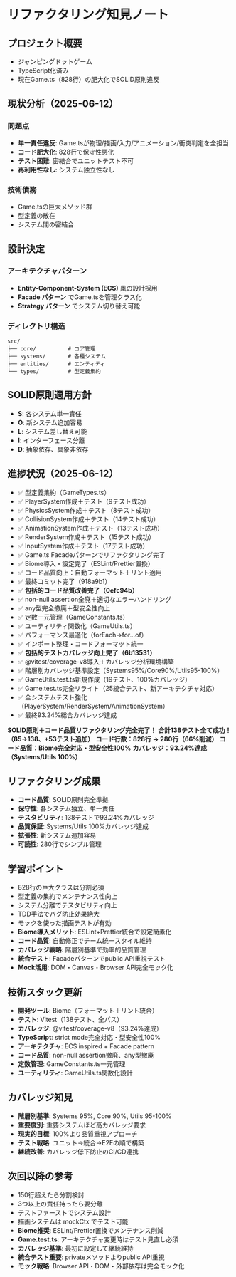 # リファクタリング知見ノート

## プロジェクト概要
- ジャンピングドットゲーム
- TypeScript化済み
- 現在Game.ts（828行）の肥大化でSOLID原則違反

## 現状分析（2025-06-12）
### 問題点
- **単一責任違反**: Game.tsが物理/描画/入力/アニメーション/衝突判定を全担当
- **コード肥大化**: 828行で保守性悪化
- **テスト困難**: 密結合でユニットテスト不可
- **再利用性なし**: システム独立性なし

### 技術債務
- Game.tsの巨大メソッド群
- 型定義の散在
- システム間の密結合

## 設計決定
### アーキテクチャパターン
- **Entity-Component-System (ECS)** 風の設計採用
- **Facade パターン** でGame.tsを管理クラス化
- **Strategy パターン** でシステム切り替え可能

### ディレクトリ構造
```
src/
├── core/          # コア管理
├── systems/       # 各種システム
├── entities/      # エンティティ
└── types/         # 型定義集約
```

## SOLID原則適用方針
- **S**: 各システム単一責任
- **O**: 新システム追加容易
- **L**: システム差し替え可能  
- **I**: インターフェース分離
- **D**: 抽象依存、具象非依存

## 進捗状況（2025-06-12）
- ✅ 型定義集約（GameTypes.ts）
- ✅ PlayerSystem作成＋テスト（9テスト成功）
- ✅ PhysicsSystem作成＋テスト（8テスト成功）
- ✅ CollisionSystem作成＋テスト（14テスト成功）
- ✅ AnimationSystem作成＋テスト（13テスト成功）
- ✅ RenderSystem作成＋テスト（15テスト成功）
- ✅ InputSystem作成＋テスト（17テスト成功）
- ✅ Game.ts Facadeパターンでリファクタリング完了
- ✅ Biome導入・設定完了（ESLint/Prettier置換）
- ✅ コード品質向上：自動フォーマット＋リント適用
- ✅ 最終コミット完了（918a9b1）
- ✅ **包括的コード品質改善完了（0efc94b）**
- ✅ non-null assertion全廃＋適切なエラーハンドリング
- ✅ any型完全撤廃＋型安全性向上
- ✅ 定数一元管理（GameConstants.ts）
- ✅ ユーティリティ関数化（GameUtils.ts）
- ✅ パフォーマンス最適化（forEach→for...of）
- ✅ インポート整理・コードフォーマット統一
- ✅ **包括的テストカバレッジ向上完了（6b13531）**
- ✅ @vitest/coverage-v8導入＋カバレッジ分析環境構築
- ✅ 階層別カバレッジ基準設定（Systems95%/Core90%/Utils95-100%）
- ✅ GameUtils.test.ts新規作成（19テスト、100%カバレッジ）
- ✅ Game.test.ts完全リライト（25統合テスト、新アーキテクチャ対応）
- ✅ 全システムテスト強化（PlayerSystem/RenderSystem/AnimationSystem）
- ✅ 最終93.24%総合カバレッジ達成

**SOLID原則＋コード品質リファクタリング完全完了！**
**合計138テスト全て成功！（85→138、+53テスト追加）**
**コード行数：828行 → 280行（66%削減）**
**コード品質：Biome完全対応・型安全性100%**
**カバレッジ：93.24%達成（Systems/Utils 100%）**

## リファクタリング成果
- **コード品質**: SOLID原則完全準拠
- **保守性**: 各システム独立、単一責任
- **テスタビリティ**: 138テストで93.24%カバレッジ
- **品質保証**: Systems/Utils 100%カバレッジ達成
- **拡張性**: 新システム追加容易
- **可読性**: 280行でシンプル管理

## 学習ポイント
- 828行の巨大クラスは分割必須
- 型定義の集約でメンテナンス性向上
- システム分離でテスタビリティ向上
- TDD手法でバグ防止効果絶大
- モックを使った描画テストが有効
- **Biome導入メリット**: ESLint+Prettier統合で設定簡素化
- **コード品質**: 自動修正でチーム統一スタイル維持
- **カバレッジ戦略**: 階層別基準で効率的品質管理
- **統合テスト**: Facadeパターンでpublic API重視テスト
- **Mock活用**: DOM・Canvas・Browser API完全モック化

## 技術スタック更新
- **開発ツール**: Biome（フォーマット＋リント統合）
- **テスト**: Vitest（138テスト、全パス）
- **カバレッジ**: @vitest/coverage-v8（93.24%達成）
- **TypeScript**: strict mode完全対応・型安全性100%
- **アーキテクチャ**: ECS inspired + Facade pattern
- **コード品質**: non-null assertion撤廃、any型撤廃
- **定数管理**: GameConstants.ts一元管理
- **ユーティリティ**: GameUtils.ts関数化設計

## カバレッジ知見
- **階層別基準**: Systems 95%, Core 90%, Utils 95-100%
- **重要度別**: 重要システムほど高カバレッジ要求
- **現実的目標**: 100%より品質重視アプローチ
- **テスト戦略**: ユニット→統合→E2Eの順で構築
- **継続改善**: カバレッジ低下防止のCI/CD連携

## 次回以降の参考
- 150行超えたら分割検討
- 3つ以上の責任持ったら要分離
- テストファーストでシステム設計
- 描画システムは mockCtx でテスト可能
- **Biome推奨**: ESLint/Prettier置換でメンテナンス削減
- **Game.test.ts**: アーキテクチャ変更時はテスト見直し必須
- **カバレッジ基準**: 最初に設定して継続維持
- **統合テスト重要**: privateメソッドよりpublic API重視
- **モック戦略**: Browser API・DOM・外部依存は完全モック化